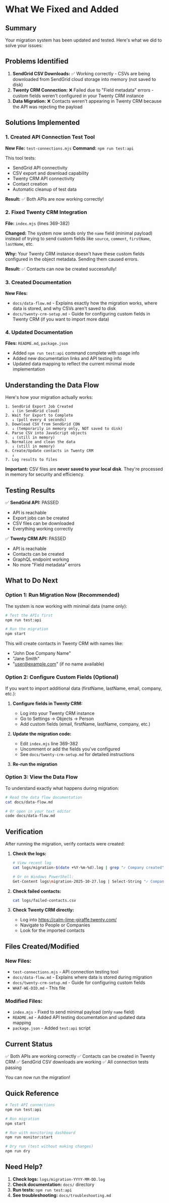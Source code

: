 # What We Fixed and Added

## Summary

Your migration system has been updated and tested. Here's what we did to solve your issues:

## Problems Identified

1. **SendGrid CSV Downloads:** ✅ Working correctly - CSVs are being downloaded from SendGrid cloud storage into memory (not saved to disk)
2. **Twenty CRM Connection:** ❌ Failed due to "Field metadata" errors - custom fields weren't configured in your Twenty CRM instance
3. **Data Migration:** ❌ Contacts weren't appearing in Twenty CRM because the API was rejecting the payload

## Solutions Implemented

### 1. Created API Connection Test Tool

**New File:** `test-connections.mjs`
**Command:** `npm run test:api`

This tool tests:
- SendGrid API connectivity
- CSV export and download capability
- Twenty CRM API connectivity
- Contact creation
- Automatic cleanup of test data

**Result:** ✅ Both APIs are now working correctly!

### 2. Fixed Twenty CRM Integration

**File:** `index.mjs` (lines 369-382)

**Changed:** The system now sends only the `name` field (minimal payload) instead of trying to send custom fields like `source`, `comment`, `firstName`, `lastName`, etc.

**Why:** Your Twenty CRM instance doesn't have these custom fields configured in the object metadata. Sending them caused errors.

**Result:** ✅ Contacts can now be created successfully!

### 3. Created Documentation

**New Files:**
- `docs/data-flow.md` - Explains exactly how the migration works, where data is stored, and why CSVs aren't saved to disk
- `docs/twenty-crm-setup.md` - Guide for configuring custom fields in Twenty CRM (if you want to import more data)

### 4. Updated Documentation

**Files:** `README.md`, `package.json`

- Added `npm run test:api` command complete with usage info
- Added new documentation links and API testing info
- Updated data mapping to reflect the current minimal mode implementation

## Understanding the Data Flow

Here's how your migration actually works:

```
1. SendGrid Export Job Created
   ↓ (in SendGrid cloud)
2. Wait for Export to Complete
   ↓ (poll every 4 seconds)
3. Download CSV from SendGrid CDN
   ↓ (temporarily in memory only, NOT saved to disk)
4. Parse CSV into JavaScript objects
   ↓ (still in memory)
5. Normalize and clean the data
   ↓ (still in memory)
6. Create/Update contacts in Twenty CRM
   ↓
7. Log results to files
```

**Important:** CSV files are **never saved to your local disk**. They're processed in memory for security and efficiency.

## Testing Results

✅ **SendGrid API:** PASSED
- API is reachable
- Export jobs can be created
- CSV files can be downloaded
- Everything working correctly

✅ **Twenty CRM API:** PASSED
- API is reachable
- Contacts can be created
- GraphQL endpoint working
- No more "Field metadata" errors

## What to Do Next

### Option 1: Run Migration Now (Recommended)

The system is now working with minimal data (name only):

```bash
# Test the APIs first
npm run test:api

# Run the migration
npm start
```

This will create contacts in Twenty CRM with names like:
- "John Doe Company Name"
- "Jane Smith"
- "user@example.com" (if no name available)

### Option 2: Configure Custom Fields (Optional)

If you want to import additional data (firstName, lastName, email, company, etc.):

1. **Configure fields in Twenty CRM:**
   - Log into your Twenty CRM instance
   - Go to Settings → Objects → Person
   - Add custom fields (email, firstName, lastName, company, etc.)

2. **Update the migration code:**
   - Edit `index.mjs` line 369-382
   - Uncomment or add the fields you've configured
   - See `docs/twenty-crm-setup.md` for detailed instructions

3. **Re-run the migration**

### Option 3: View the Data Flow

To understand exactly what happens during migration:

```bash
# Read the data flow documentation
cat docs/data-flow.md

# Or open in your text editor
code docs/data-flow.md
```

## Verification

After running the migration, verify contacts were created:

1. **Check the logs:**
   ```bash
   # View recent log
   cat logs/migration-$(date +%Y-%m-%d).log | grep "✓ Company created"
   
   # Or on Windows PowerShell:
   Get-Content logs\migration-2025-10-27.log | Select-String "✓ Company created"
   ```

2. **Check failed contacts:**
   ```bash
   cat logs/failed-contacts.csv
   ```

3. **Check Twenty CRM directly:**
   - Log into https://calm-lime-giraffe.twenty.com/
   - Navigate to People or Companies
   - Look for the imported contacts

## Files Created/Modified

### New Files:
- `test-connections.mjs` - API connection testing tool
- `docs/data-flow.md` - Explains where data is stored during migration
- `docs/twenty-crm-setup.md` - Guide for configuring custom fields
- `WHAT-WE-DID.md` - This file

### Modified Files:
- `index.mjs` - Fixed to send minimal payload (only `name` field)
- `README.md` - Added API testing documentation and updated data mapping
- `package.json` - Added `test:api` script

## Current Status

✅ Both APIs are working correctly
✅ Contacts can be created in Twenty CRM
✅ SendGrid CSV downloads are working
✅ All connection tests passing

You can now run the migration!

## Quick Reference

```bash
# Test API connections
npm run test:api

# Run migration
npm start

# Run with monitoring dashboard
npm run monitor:start

# Dry run (test without making changes)
npm run dry
```

## Need Help?

1. **Check logs:** `logs/migration-YYYY-MM-DD.log`
2. **Check documentation:** `docs/` directory
3. **Run tests:** `npm run test:api`
4. **See troubleshooting:** `docs/troubleshooting.md`

